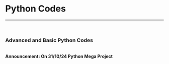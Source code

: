 <h1>Python Codes</h1>
<hr style: "color:red">
<br>
<h3>Advanced and Basic Python Codes</h3>
<br>
<strong>Announcement: On 31/10/24 Python Mega Project</strong>
